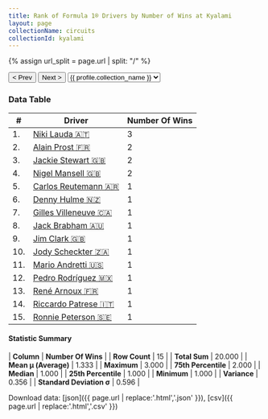 ```yaml
---
title: Rank of Formula 1® Drivers by Number of Wins at Kyalami
layout: page
collectionName: circuits
collectionId: kyalami
---
```


{% assign url_split = page.url | split: "/" %}
<div id="collection-navigation">
<button onclick="selector.options[selector.selectedIndex-1].value && (window.location = selector.options[selector.selectedIndex-1].value);">&lt; Prev</button>
<button onclick="selector.options[selector.selectedIndex+1].value && (window.location = selector.options[selector.selectedIndex+1].value);">Next &gt;</button>
<select id="selector" onchange="this.options[this.selectedIndex].value && (window.location = this.options[this.selectedIndex].value);">
  {% for collectionId in site.data[page.collectionName].refs %}
    {% if collectionId == page.collectionId %}
      {% assign selected = "selected" %}
    {% else %}
      {% assign selected = "" %}
    {% endif %}
    {% assign profile = site.data[page.collectionName][collectionId].profile %}
    <option value="/f1/{{ page.collectionName }}/{{ collectionId }}/{{ url_split[4] }}" {{ selected }}>{{ profile.collection_name }}</option>
  {% endfor %}
</select>
</div>

<canvas id="chart" width="400" height="180"></canvas>
<script>
var data = {
  "labels" : [
    "Niki Lauda",
    "Alain Prost",
    "Jackie Stewart",
    "Nigel Mansell",
    "Carlos Reutemann",
    "Denny Hulme",
    "Gilles Villeneuve",
    "Jack Brabham",
    "Jim Clark",
    "Jody Scheckter",
    "Mario Andretti",
    "Pedro Rodríguez",
    "René Arnoux",
    "Riccardo Patrese",
    "Ronnie Peterson"
  ],
  "datasets" : [
    {
      "label" : "Number Of Wins",
      "data" : [
        3,
        2,
        2,
        2,
        1,
        1,
        1,
        1,
        1,
        1,
        1,
        1,
        1,
        1,
        1
      ],
      "borderColor" : [
        "#1D181E",
        "#1D181E",
        "#1D181E",
        "#1D181E",
        "#1D181E",
        "#1D181E",
        "#1D181E",
        "#1D181E",
        "#1D181E",
        "#1D181E",
        "#1D181E",
        "#1D181E",
        "#1D181E",
        "#1D181E",
        "#1D181E"
      ],
      "borderWidth" : 1,
      "backgroundColor" : [
        "#9C8E8D",
        "#9C8E8D",
        "#9C8E8D",
        "#9C8E8D",
        "#9C8E8D",
        "#9C8E8D",
        "#9C8E8D",
        "#9C8E8D",
        "#9C8E8D",
        "#9C8E8D",
        "#9C8E8D",
        "#9C8E8D",
        "#9C8E8D",
        "#9C8E8D",
        "#9C8E8D"
      ]
    }
  ]
};
var options = {
  legend: {
    display: false
  },
  scales: {
    xAxes: [{
      ticks: {
        beginAtZero: true,
        maxRotation: 180,
        display: window.innerWidth > 800
      }
    }],
    yAxes: [{
      ticks: {
        beginAtZero: true
      }
    }]
  },
  onResize: function(chart, size) {
    chart.options.scales.xAxes[0].ticks.display = size.width > 800;
  }
};
var chart = new Chart("chart", {
    data: data,
    type: 'bar',
    options: options
});
</script>



### Data Table

| # | Driver | Number Of Wins |
|--|--|--|
| 1. | [Niki Lauda 🇦🇹](/f1/drivers/lauda) | 3 |
| 2. | [Alain Prost 🇫🇷](/f1/drivers/prost) | 2 |
| 3. | [Jackie Stewart 🇬🇧](/f1/drivers/stewart) | 2 |
| 4. | [Nigel Mansell 🇬🇧](/f1/drivers/mansell) | 2 |
| 5. | [Carlos Reutemann 🇦🇷](/f1/drivers/reutemann) | 1 |
| 6. | [Denny Hulme 🇳🇿](/f1/drivers/hulme) | 1 |
| 7. | [Gilles Villeneuve 🇨🇦](/f1/drivers/gilles_villeneuve) | 1 |
| 8. | [Jack Brabham 🇦🇺](/f1/drivers/jack_brabham) | 1 |
| 9. | [Jim Clark 🇬🇧](/f1/drivers/clark) | 1 |
| 10. | [Jody Scheckter 🇿🇦](/f1/drivers/scheckter) | 1 |
| 11. | [Mario Andretti 🇺🇸](/f1/drivers/mario_andretti) | 1 |
| 12. | [Pedro Rodríguez 🇲🇽](/f1/drivers/rodriguez) | 1 |
| 13. | [René Arnoux 🇫🇷](/f1/drivers/arnoux) | 1 |
| 14. | [Riccardo Patrese 🇮🇹](/f1/drivers/patrese) | 1 |
| 15. | [Ronnie Peterson 🇸🇪](/f1/drivers/peterson) | 1 |

#### Statistic Summary

| **Column** | **Number Of Wins** |
| **Row Count** | 15 |
| **Total Sum** | 20.000 |
| **Mean μ (Average)** | 1.333 |
| **Maximum** | 3.000 |
| **75th Percentile** | 2.000 |
| **Median** | 1.000 |
| **25th Percentile** | 1.000 |
| **Minimum** | 1.000 |
| **Variance** | 0.356 |
| **Standard Deviation σ** | 0.596 |

Download data: [json]({{ page.url | replace:'.html','.json' }}), [csv]({{ page.url | replace:'.html','.csv' }})
